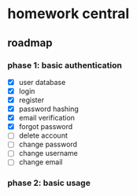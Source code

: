 # homework central

## roadmap

### phase 1: basic authentication

- [x] user database
- [x] login
- [x] register
- [x] password hashing
- [x] email verification
- [x] forgot password
- [ ] delete account
- [ ] change password
- [ ] change username
- [ ] change email

### phase 2: basic usage


